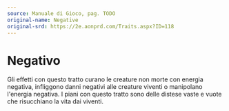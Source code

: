 ```yaml
---
source: Manuale di Gioco, pag. TODO
original-name: Negative
original-srd: https://2e.aonprd.com/Traits.aspx?ID=118
---
```


# Negativo

Gli effetti con questo tratto curano le creature non morte con energia negativa,
infliggono danni negativi alle creature viventi o manipolano l'energia negativa.
I piani con questo tratto sono delle distese vaste e vuote che risucchiano la
vita dai viventi.
